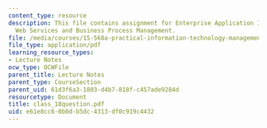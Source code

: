 ```yaml
---
content_type: resource
description: This file contains assignment for Enterprise Application Integration
  Web Services and Business Process Management.
file: /media/courses/15-568a-practical-information-technology-management-spring-2005/e61e8cc60b0db5dc4313df0c919c4432_class_18question.pdf
file_type: application/pdf
learning_resource_types:
- Lecture Notes
ocw_type: OCWFile
parent_title: Lecture Notes
parent_type: CourseSection
parent_uid: 61d3f6a3-1803-d4b7-818f-c457ade9284d
resourcetype: Document
title: class_18question.pdf
uid: e61e8cc6-0b0d-b5dc-4313-df0c919c4432
---
```

